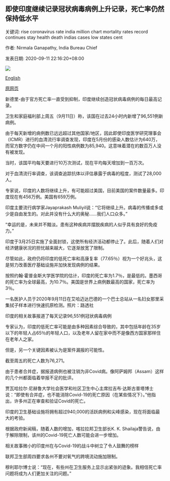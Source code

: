 ## 即使印度继续记录冠状病毒病例上升记录，死亡率仍然保持低水平

关键词: rise coronavirus rate india million chart mortality rates record continues stay health death indias cases low states cent

作者: Nirmala Ganapathy, India Bureau Chief

发表日期: 2020-09-11 22:16:20+08:00

![](https://www.straitstimes.com/sites/default/files/styles/x_large/public/articles/2020/09/11/tl-india-r-110920_0.jpg?itok=tQIS8dis)

[English](Mortality%20rates%20stay%20low%20even%20as%20India%20continues%20to%20chart%20record%20rise%20in%20coronavirus%20cases.md)

[原网页](https://www.straitstimes.com/asia/south-asia/mortality-rates-stay-low-as-india-continues-to-chart-record-rise-in-coronavirus)

新德里-由于官方死亡率一直受到抑制，印度继续创造冠状病毒病例的每日最高记录。

卫生和家庭福利部上周五（9月11日）称，该国在过去24小时内新增了96,551例新病例。

由于每天新增的病例数已远远超过其他国家/地区，因此即使印度医学研究理事会（ICMR）进行的血清流行率调查发现，印度在5月份的感染人数估计为640万，而官方数字仍在中间一个月的阳性病例数为85,940。这意味着潜在的数百万人没有被发现。

当时，该国平均每天要进行10万次测试，现在平均每天增加到一百万次。

对于血清流行率调查，该调查追踪抗体以评估暴露于病毒的程度，测试了28,000人。

专家说，印度的人数将继续上升，有可能超过美国，目前美国的案件数量最多。印度现在有456万例。美国有659万例。

印度主要流行病学家Jayaprakash Muliyil说：“它将继续上升。病毒的传播或多或少是自由发生的。对此并没有什么大的奥秘……我们人口众多。”

“幸运的是，未来并不黯淡。患有这种疾病并摆脱疾病的人似乎具有良好的免疫力。”

印度于3月25日实施了全面封锁，这使所有经济活动都停止了。此后，随着人们对经济健康状况的担忧越来越大，它逐渐放宽了限制。

尽管如此，政府仍将印度的低死亡率和高康复率（77.65％）视为一个好兆头，这是努力改善医疗基础设施并加快发现病例的结果。

按照约翰·霍普金斯大学医学院的估计，印度的死亡率为1.7％，是最低的。墨西哥的死亡率为全球最高，为10.7％。美国是世界上病例数最高的国家，死亡率为3％。



一名医护人员于2020年9月11日在艾哈迈达巴德的一个巴士总站从一名妇女那里采集拭子样本进行快速抗原检测。照片：路透社



印度的相关故事报道了每天记录96,551例冠状病毒病例

专家认为，印度的低死亡率可能是由多种因素综合导致的，其中包括年龄在35岁以下的年轻人占65％的年轻人口，以及老年人留在家中而不是像西方国家那样住在老年人之家。

但是，另一个关键因素被认为是案件漏报的可能性。

截至周五的死亡人数为76,271。

由于患者合并症，据报道病例也被注销为非Covid病。像阿萨姆邦（Assam）这样的几个州都面临着举报不足的批评。

贾瓦哈拉尔·尼赫鲁大学社会医学和社区卫生中心主席拉吉布·达斯古普塔博士说：“即使有合并症，也不能消除Covid-19的死亡原因（在某些情况下）。”他指出，许多州正在审查和验证Covid的死亡。

印度的卫生基础设施将拥有超过940,000的活跃病例和尖峰感染，现在将面临最大的考验。

根据政府新闻稿，随着人数的增加，喀拉拉邦卫生部长K. K. Shailaja警告说，由于解除限制，该州的Covid-19死亡人数可能会进一步增加。

相关故事微小的印度州在与Covid-19的战斗中树立了令人鼓舞的榜样

联邦卫生部周四要求各州不要对氧气的跨境流动施加限制。

穆利耶尔博士说：“现在，有些州在卫生服务上显示出紧张的迹象。我相信死亡率问题将成为人们更加关注的问题。”